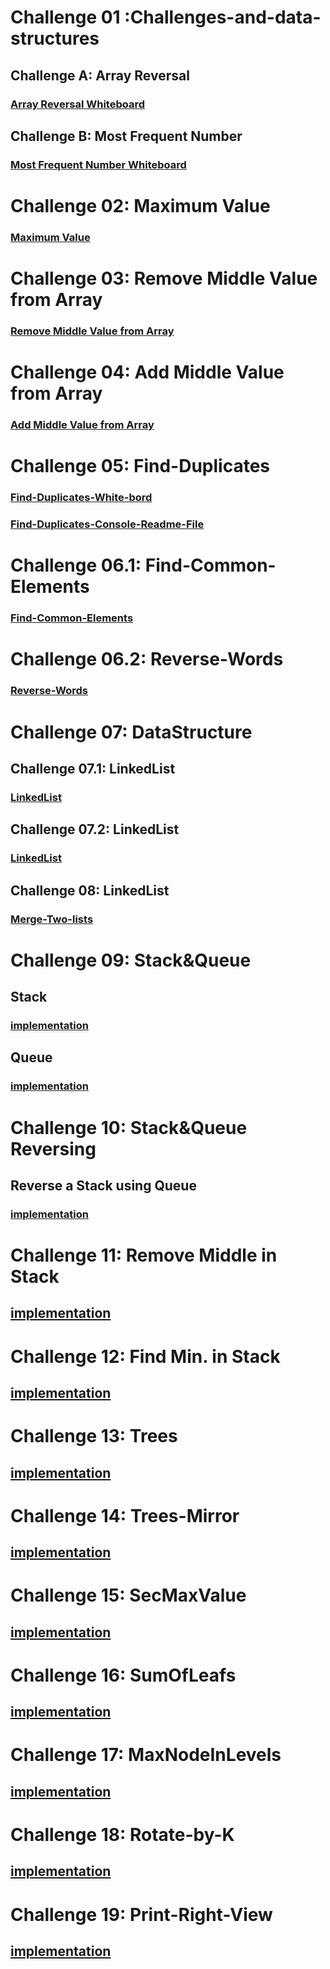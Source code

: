 #  Challenge 01 :Challenges-and-data-structures

## Challenge A: Array Reversal 
### [Array Reversal Whiteboard](https://github.com/raghad0177/challenges-and-data-structures/blob/master/challenges-and-data-structures/whiteboard-challenges/ch1.png "Open Link")

## Challenge B: Most Frequent Number
### [Most Frequent Number Whiteboard](https://github.com/raghad0177/challenges-and-data-structures/blob/master/challenges-and-data-structures/whiteboard-challenges/ch2.png "Open Link")


# Challenge 02: Maximum Value
### [Maximum Value](https://github.com/raghad0177/challenges-and-data-structures/blob/master/challenges-and-data-structures/whiteboard-challenges/ch2.2.png "Open Link")

# Challenge 03: Remove Middle Value from Array
### [Remove Middle Value from Array](https://github.com/raghad0177/challenges-and-data-structures/blob/master/challenges-and-data-structures/whiteboard-challenges/cha3.png "Open Link")

# Challenge 04: Add Middle Value from Array
### [Add Middle Value from Array](https://github.com/raghad0177/challenges-and-data-structures/blob/master/challenges-and-data-structures/whiteboard-challenges/ch.4.png "Open Link")

# Challenge 05: Find-Duplicates
### [Find-Duplicates-White-bord](https://github.com/raghad0177/challenges-and-data-structures/blob/master/challenges-and-data-structures/whiteboard-challenges/ch5.1.png "Open Link")

### [Find-Duplicates-Console-Readme-File](https://github.com/raghad0177/challenges-and-data-structures/tree/Common-Elements/challenges-and-data-structures/Challenges/Find-Duplicates/Find-Duplicates/Readme.md)

# Challenge 06.1: Find-Common-Elements
### [Find-Common-Elements](https://github.com/raghad0177/challenges-and-data-structures/blob/Common-Elements/challenges-and-data-structures/whiteboard-challenges/ch6.png "Open Link")

# Challenge 06.2: Reverse-Words
### [Reverse-Words](https://github.com/raghad0177/challenges-and-data-structures/blob/master/challenges-and-data-structures/whiteboard-challenges/ch6.2.png "Open Link")


# Challenge 07: DataStructure
## Challenge 07.1: LinkedList
### [LinkedList](https://github.com/raghad0177/challenges-and-data-structures/blob/master/challenges-and-data-structures/whiteboard-challenges/ch.7.png "Open Link")
## Challenge 07.2: LinkedList
### [LinkedList](https://github.com/raghad0177/challenges-and-data-structures/blob/master/challenges-and-data-structures/whiteboard-challenges/ch7.22.png "Open Link")
## Challenge 08: LinkedList
### [Merge-Two-lists](https://github.com/raghad0177/challenges-and-data-structures/blob/master/challenges-and-data-structures/whiteboard-challenges/ch7.33.png "Open Link")
# Challenge 09: Stack&Queue
## Stack
### [implementation](https://github.com/raghad0177/challenges-and-data-structures/blob/master/challenges-and-data-structures/whiteboard-challenges/ch9.1.1.png "Open Link")
## Queue
### [implementation](https://github.com/raghad0177/challenges-and-data-structures/blob/master/challenges-and-data-structures/whiteboard-challenges/ch9.2.2.png "Open Link")
# Challenge 10: Stack&Queue Reversing
## Reverse a Stack using Queue
### [implementation](https://github.com/raghad0177/challenges-and-data-structures/blob/master/challenges-and-data-structures/whiteboard-challenges/ch10.1.png "Open Link")
# Challenge 11: Remove Middle in Stack
## [implementation](https://github.com/raghad0177/challenges-and-data-structures/blob/master/challenges-and-data-structures/whiteboard-challenges/ch11.png "Open Link")
# Challenge 12: Find Min. in Stack
## [implementation](https://github.com/raghad0177/challenges-and-data-structures/blob/master/challenges-and-data-structures/whiteboard-challenges/ch12.png "Open Link")
# Challenge 13: Trees
## [implementation](https://github.com/raghad0177/challenges-and-data-structures/blob/master/challenges-and-data-structures/whiteboard-challenges/ch13.png "Open Link")
# Challenge 14: Trees-Mirror
## [implementation](https://github.com/raghad0177/challenges-and-data-structures/blob/master/challenges-and-data-structures/whiteboard-challenges/ch14.png "Open Link")
# Challenge 15: SecMaxValue
## [implementation](https://github.com/raghad0177/challenges-and-data-structures/blob/master/challenges-and-data-structures/whiteboard-challenges/ch15.png "Open Link")
# Challenge 16: SumOfLeafs
## [implementation](https://github.com/raghad0177/challenges-and-data-structures/blob/master/challenges-and-data-structures/whiteboard-challenges/ch16.png "Open Link")
# Challenge 17: MaxNodeInLevels
## [implementation](https://github.com/raghad0177/challenges-and-data-structures/blob/master/challenges-and-data-structures/whiteboard-challenges/ch17.png "Open Link")
# Challenge 18: Rotate-by-K
## [implementation](https://github.com/raghad0177/challenges-and-data-structures/blob/master/challenges-and-data-structures/whiteboard-challenges/ch18.png "Open Link")
# Challenge 19: Print-Right-View
## [implementation](https://github.com/raghad0177/challenges-and-data-structures/blob/master/challenges-and-data-structures/whiteboard-challenges/ch19.png "Open Link")


